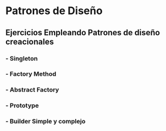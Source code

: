 # Patrones de Diseño
## Ejercicios Empleando Patrones de diseño creacionales
### - Singleton
### - Factory Method
### - Abstract Factory
### - Prototype
### - Builder Simple y complejo

